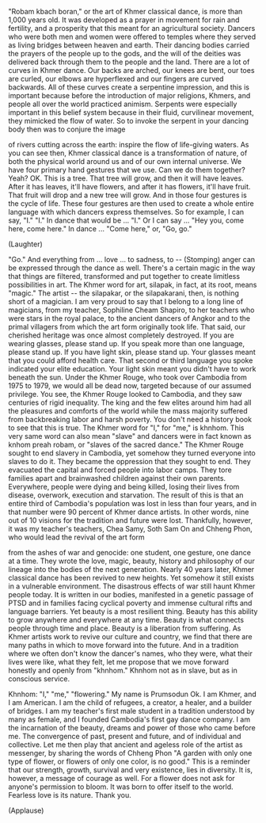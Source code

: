 
&quot;Robam kbach boran,&quot;
or the art of Khmer classical dance,
is more than 1,000 years old.
It was developed as a prayer in movement
for rain and fertility,
and a prosperity that this meant
for an agricultural society.
Dancers who were both men and women
were offered to temples
where they served as living bridges
between heaven and earth.
Their dancing bodies carried the prayers
of the people up to the gods,
and the will of the deities
was delivered back through them
to the people and the land.
There are a lot of curves in Khmer dance.
Our backs are arched,
our knees are bent,
our toes are curled,
our elbows are hyperflexed
and our fingers are curved backwards.
All of these curves
create a serpentine impression,
and this is important because before
the introduction of major religions,
Khmers, and people all over the world
practiced animism.
Serpents were especially important
in this belief system
because in their fluid,
curvilinear movement,
they mimicked the flow of water.
So to invoke the serpent
in your dancing body then
was to conjure the image

of rivers cutting across the earth:
inspire the flow of life-giving waters.
As you can see then,
Khmer classical dance
is a transformation of nature,
of both the physical world around us
and of our own internal universe.
We have four primary
hand gestures that we use.
Can we do them together?
Yeah? OK.
This is a tree.
That tree will grow,
and then it will have leaves.
After it has leaves,
it&#39;ll have flowers,
and after it has flowers,
it&#39;ll have fruit.
That fruit will drop
and a new tree will grow.
And in those four gestures
is the cycle of life.
These four gestures are then used
to create a whole entire language
with which dancers express themselves.
So for example,
I can say,
&quot;I.&quot;
&quot;I.&quot;
In dance that would be ...
&quot;I.&quot;
Or I can say ...
&quot;Hey you, come here, come here.&quot;
In dance ...
&quot;Come here,&quot;
or, &quot;Go, go.&quot;

(Laughter)

&quot;Go.&quot;
And everything from ...
love ...
to sadness,
to --
(Stomping)
anger
can be expressed
through the dance as well.
There&#39;s a certain magic
in the way that things are filtered,
transformed and put together
to create limitless possibilities in art.
The Khmer word for art,
silapak,
in fact, at its root, means &quot;magic.&quot;
The artist --
the silapakar,
or the silapakarani, then,
is nothing short of a magician.
I am very proud to say
that I belong to a long line of magicians,
from my teacher, Sophiline Cheam Shapiro,
to her teachers who were stars
in the royal palace,
to the ancient dancers of Angkor
and to the primal villagers
from which the art form
originally took life.
That said,
our cherished heritage was once
almost completely destroyed.
If you are wearing glasses,
please stand up.
If you speak more than one language,
please stand up.
If you have light skin,
please stand up.
Your glasses meant
that you could afford health care.
That second or third language you spoke
indicated your elite education.
Your light skin meant
you didn&#39;t have to work beneath the sun.
Under the Khmer Rouge,
who took over Cambodia from 1975 to 1979,
we would all be dead now,
targeted because of our assumed privilege.
You see,
the Khmer Rouge looked to Cambodia,
and they saw centuries
of rigid inequality.
The king and the few elites around him
had all the pleasures
and comforts of the world
while the mass majority
suffered from backbreaking labor
and harsh poverty.
You don&#39;t need a history book
to see that this is true.
The Khmer word for &quot;I,&quot;
for &quot;me,&quot;
is khnhom.
This very same word can also mean &quot;slave&quot;
and dancers were in fact known
as knhom preah robam,
or &quot;slaves of the sacred dance.&quot;
The Khmer Rouge sought
to end slavery in Cambodia,
yet somehow they turned
everyone into slaves to do it.
They became the oppression
that they sought to end.
They evacuated the capital
and forced people into labor camps.
They tore families apart
and brainwashed children
against their own parents.
Everywhere, people were dying
and being killed,
losing their lives from disease,
overwork,
execution and starvation.
The result of this is that an entire third
of Cambodia&#39;s population was lost
in less than four years,
and in that number were 90 percent
of Khmer dance artists.
In other words,
nine out of 10 visions
for the tradition and future were lost.
Thankfully, however,
it was my teacher&#39;s teachers,
Chea Samy, Soth Sam On and Chheng Phon,
who would lead the revival of the art form

from the ashes of war and genocide:
one student,
one gesture,
one dance at a time.
They wrote the love,
magic,
beauty,
history and philosophy of our lineage
into the bodies of the next generation.
Nearly 40 years later,
Khmer classical dance
has been revived to new heights.
Yet somehow it still exists
in a vulnerable environment.
The disastrous effects of war
still haunt Khmer people today.
It is written in our bodies,
manifested in a genetic passage of PTSD
and in families facing cyclical poverty
and immense cultural rifts
and language barriers.
Yet beauty is a most resilient thing.
Beauty has this ability
to grow anywhere and everywhere
at any time.
Beauty is what connects people
through time and place.
Beauty is a liberation from suffering.
As Khmer artists work to revive
our culture and country,
we find that there are many paths
in which to move forward into the future.
And in a tradition where we often
don&#39;t know the dancer&#39;s names,
who they were,
what their lives were like,
what they felt,
let me propose that we move forward
honestly and openly from &quot;khnhom.&quot;
Khnhom not as in slave,
but as in conscious service.

Khnhom:
&quot;I,&quot;
&quot;me,&quot;
&quot;flowering.&quot;
My name is Prumsodun Ok.
I am Khmer,
and I am American.
I am the child of refugees,
a creator, a healer,
and a builder of bridges.
I am my teacher&#39;s first male student
in a tradition understood
by many as female,
and I founded Cambodia&#39;s first
gay dance company.
I am the incarnation
of the beauty, dreams and power
of those who came before me.
The convergence
of past, present and future,
and of individual and collective.
Let me then play
that ancient and ageless role
of the artist as messenger,
by sharing the words of Chheng Phon
&quot;A garden with only one type of flower,
or flowers of only one color,
is no good.&quot;
This is a reminder that our strength,
growth,
survival
and very existence,
lies in diversity.
It is, however,
a message of courage as well.
For a flower does not ask
for anyone&#39;s permission to bloom.
It was born to offer itself to the world.
Fearless love is its nature.
Thank you.

(Applause)

